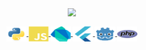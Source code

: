 <div align="center">

  <a href="https://github.com/guilearns">
  
  <img height="180em" src="https://github-readme-stats.vercel.app/api/top-langs/?username=guilearns&layout=compact&langs_count=7&theme=default"/>
  
</div align="center">

<div align="center"><br>

  <img align="center" alt="guilearns-Python" height="30" width="40" src="https://raw.githubusercontent.com/devicons/devicon/master/icons/python/python-original.svg">
  
  <img align="center" alt="guilearns-Js" height="30" width="40" src="https://raw.githubusercontent.com/devicons/devicon/master/icons/javascript/javascript-plain.svg">  
  
  <img align="center" alt="guilearns-Dart" height="30" width="40" src="https://github.com/devicons/devicon/blob/master/icons/dart/dart-original.svg">
  
  <img align="center" alt="guilearns-Flutter" height="30" width="40" src="https://github.com/devicons/devicon/blob/master/icons/flutter/flutter-original.svg">
  
  <img align="center" alt="guilearns-Godot" height="30" width="40" src="https://github.com/devicons/devicon/blob/master/icons/godot/godot-original.svg">
  
  <img align="center" alt="guilearns-PHP" height="30" width="40" src="https://github.com/devicons/devicon/blob/master/icons/php/php-original.svg">
  
</div>
